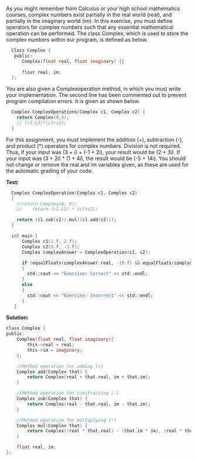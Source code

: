 As you might remember from Calculus or your high school mathematics courses,
complex numbers exist partially in the real world (real), and partially in the
imaginary world (im). In this exercise, you must define operators for complex
numbers such that any essential mathematical operation can be performed. The
class Complex, which is used to store the complex numbers within our program,
is defined as below.

```c
  Class Complex {
   public:
      Complex(float real, float imaginary) {}
      
      float real, im;
  };
```

You are also given a Complexoperation method, in which you must write your
implementation. The second line has been commented out to prevent program
compilation errors. It is given as shown below.

```c
  Complex ComplexOperations(Complex c1, Complex c2) {
    return Complex(0,0);
    // (c1-c2)*(c1+c2);
  }
```

For this assignment, you must implement the addition (+), subtraction (-), and
product (*) operators for complex numbers. Division is not required. Thus, if
your input was (3 + i) + (-1 + 2i), your result would be (2 + 3i). If your input
was (3 + 2i) * (1 + 4i), the result would be (-5 + 14i). You should not change
or remove the real and im variables given, as these are used for the automatic
grading of your code.

**Test:**
```c
  Complex ComplexOperation(Complex c1, Complex c2)
  {
    //return Complex(0, 0);
    //    return (c1-c2) * (c1+c2);

    return (c1.sub(c2)).mul((c1.add(c2)));
  }

  int main {
      Complex c1(1.f, 2.f);
      Complex c2(5.f, -3.f);
      Complex complexAnswer = ComplexOperation(c1, c2);

      if (equalFloats(complexAnswer.real, -19.f) && equalFloats(complexAnswer.im, 34.f))
      {
        std::cout << "Exercise: Correct" << std::endl;
      }
      else
      {
        std::cout << "Exercise: Incorrect" << std::endl;
      }
   }
  ```
**Solution:**
```c
class Complex {
public:
	Complex(float real, float imaginary){
		this->real = real;
		this->im = imaginary;
	};

	//Method operation for adding (+)
	Complex add(Complex that) {
		return Complex(real + that.real, im + that.im);
	}

	//Method operation for substracting (-)
	Complex sub(Complex that) {
		return Complex(real - that.real, im - that.im);
	}

	//Method operation for multiplying (*)
	Complex mul(Complex that) {
		return Complex((real * that.real) - (that.im * im), (real * that.im) + (im * that.real));
	}

	float real, im;
};
```
